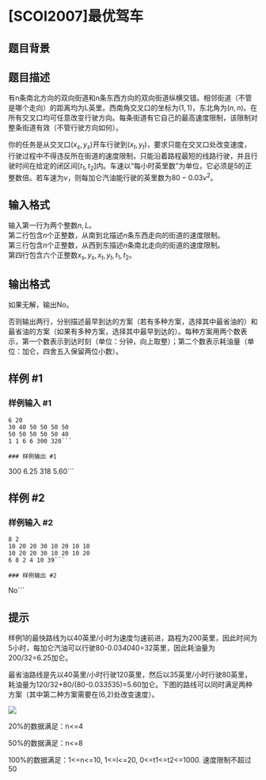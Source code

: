 # [SCOI2007]最优驾车

## 题目背景



## 题目描述

有n条南北方向的双向街道和n条东西方向的双向街道纵横交错。相邻街道（不管是哪个走向）的距离均为L英里。西南角交叉口的坐标为$(1,1)$，东北角为$(n,n)$。在所有交叉口均可任意改变行驶方向。每条街道有它自己的最高速度限制，该限制对整条街道有效（不管行驶方向如何）。

你的任务是从交叉口$(x_s,y_s)$开车行驶到$(x_t,y_t)$，要求只能在交叉口处改变速度，行驶过程中不得违反所在街道的速度限制，只能沿着路程最短的线路行驶，并且行驶时间在给定的闭区间$[t_1,t_2]$内。车速以“每小时英里数”为单位，它必须是$5$的正整数倍。若车速为$v$，则每加仑汽油能行驶的英里数为$80-0.03v^2$。

## 输入格式

输入第一行为两个整数$n, L$。  
第二行包含$n$个正整数，从南到北描述$n$条东西走向的街道的速度限制。  
第三行包含$n$个正整数，从西到东描述$n$条南北走向的街道的速度限制。  
第四行包含六个正整数$x_s, y_s, x_t, y_t, t_1, t_2$。

## 输出格式

如果无解，输出No。

否则输出两行，分别描述最早到达的方案（若有多种方案，选择其中最省油的）和最省油的方案（如果有多种方案，选择其中最早到达的）。每种方案用两个数表示，第一个数表示到达时刻（单位：分钟，向上取整）；第二个数表示耗油量（单位：加仑，四舍五入保留两位小数）。

## 样例 #1

### 样例输入 #1
```
6 20
30 40 50 50 50 50
50 50 50 50 50 40
1 1 6 6 300 320```

### 样例输出 #1

```
300 6.25
318 5.60```

## 样例 #2

### 样例输入 #2
```
8 2
10 20 20 30 10 20 10 10
10 20 20 30 10 20 10 20
6 8 2 4 10 39```

### 样例输出 #2

```
No```

## 提示

样例1的最快路线为以40英里/小时为速度匀速前进，路程为200英里，因此时间为5小时，每加仑汽油可以行驶80-0.03*40*40=32英里，因此耗油量为200/32=6.25加仑。

最省油路线是先以40英里/小时行驶120英里，然后以35英里/小时行驶80英里，耗油量为120/32+80/(80-0.03*35*35)=5.60加仑。下图的路线可以同时满足两种方案（其中第二种方案需要在(6,2)处改变速度）。

![](https://cdn.luogu.com.cn/upload/pic/17708.png )

20%的数据满足：n<=4

50%的数据满足：n<=8

100%的数据满足：1<=n<=10, 1<=l<=20, 0<=t1<=t2<=1000. 速度限制不超过50

